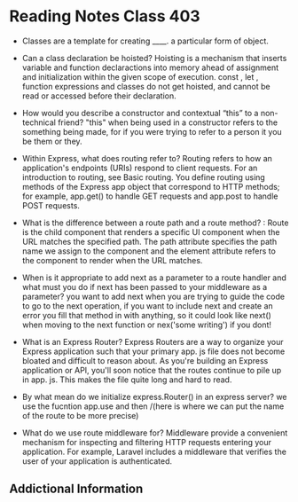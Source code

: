 # Reading Notes Class 403

- Classes are a template for creating ____. a particular form of object.
- Can a class declaration be hoisted? Hoisting is a mechanism that inserts variable and function declaractions into memory ahead of assignment and initialization within the given scope of execution. const , let , function expressions and classes do not get hoisted, and cannot be read or accessed before their declaration.
- How would you describe a constructor and contextual “this” to a non-technical friend? "this" when being used in a constructor refers to the something being made, for if you were trying to refer to a person it you be them or they.

- Within Express, what does routing refer to? Routing refers to how an application's endpoints (URIs) respond to client requests. For an introduction to routing, see Basic routing. You define routing using methods of the Express app object that correspond to HTTP methods; for example, app.get() to handle GET requests and app.post to handle POST requests.
- What is the difference between a route path and a route method? <Route>: Route is the child component that renders a specific UI component when the URL matches the specified path. The path attribute specifies the path name we assign to the component and the element attribute refers to the component to render when the URL matches.
- When is it appropriate to add next as a parameter to a route handler and what must you do if next has been passed to your middleware as a parameter? you want to add next when you are trying to guide the code to go to the next operation, if you want to include next and create an error you fill that method in with anything, so it could look like next() when moving to the next function or nex('some writing') if you dont!

- What is an Express Router? Express Routers are a way to organize your Express application such that your primary app. js file does not become bloated and difficult to reason about. As you're building an Express application or API, you'll soon notice that the routes continue to pile up in app. js. This makes the file quite long and hard to read.
- By what mean do we initialize express.Router() in an express server? we use the fucntion app.use and then /(here is where we can put the name of the route to be more precise)
- What do we use route middleware for? Middleware provide a convenient mechanism for inspecting and filtering HTTP requests entering your application. For example, Laravel includes a middleware that verifies the user of your application is authenticated.


## Addictional Information
